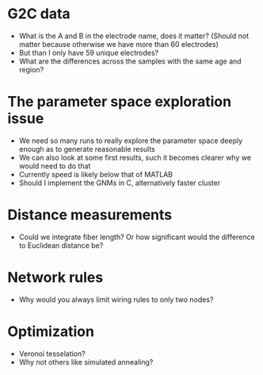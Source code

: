 # G2C data
* What is the A and B in the electrode name, does it matter? (Should not matter because otherwise we have more than 60 electrodes)
* But than I only have 59 unique electrodes?
* What are the differences across the samples with the same age and region?

# The parameter space exploration issue
* We need so many runs to really explore the parameter space deeply enough as to generate reasonable results
* We can also look at some first results, such it becomes clearer why we would need to do that
* Currently speed is likely below that of MATLAB
* Should I implement the GNMs in C, alternatively faster cluster

# Distance measurements
* Could we integrate fiber length? Or how significant would the difference to Euclidean distance be?

# Network rules
* Why would you always limit wiring rules to only two nodes?

# Optimization
* Veronoi tesselation?
* Why not others like simulated annealing?